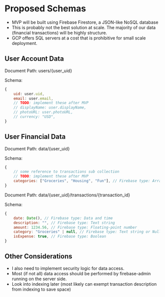 # Proposed Schemas

- MVP will be built using Firebase Firestore, a JSON-like NoSQL database
- This is probably not the best solution at scale. The majority of our data (financial transactions) will be highly structure.
- GCP offers SQL servers at a cost that is prohibitive for small scale deployment.

## User Account Data

Document Path: users/{user_uid}

Schema:

```js
{
    uid: user.uid,
    email: user.email,
    // TODO: implement these after MVP
    // displayName: user.displayName,
    // photoURL: user.photoURL,
    // currency: "USD",
}
```

## User Financial Data

Document Path: data/{user_uid}

Schema:

```js
{
    // some reference to transactions sub collection
    // TODO: implement these after MVP
    categories: ["Groceries", "Housing", "Fun"], // Firebase type: Array of Text string
}
```

Document Path: data/{user_uid}/transactions/{transaction_id}

Schema:

```js
{
    date: Date(), // Firebase type: Data and time
    description: "", // Firebase type: Text string
    amount: 1234.56, // Firebase type: Floating-point number
    category: "Groceries" | null, // Firebase type: Text string or Null
    isExpense: true, // Firebase type: Boolean
}
```

## Other Considerations

- I also need to implement security logic for data access.
- Most (if not all) data access should be performed by firebase-admin running on the server side.
- Look into indexing later (most likely can exempt transaction description from indexing to save space)
